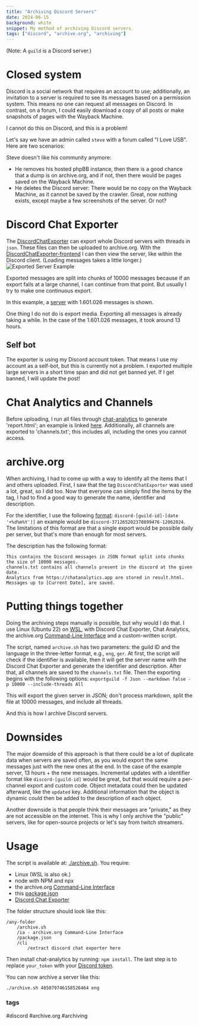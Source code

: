 ```yaml
---
title: "Archiving Discord Servers"
date: 2024-06-15
background: white
snippet: My method of archiving Discord servers.
tags: ["discord", "archive.org", "archiving"]
---
```


(Note: A `guild` is a Discord server.)

# Closed system

Discord is a social network that requires an account to use; additionally, an invitation to a server is required to see its messages based on a permission system.
This means no one can request all messages on Discord.
In contrast, on a forum, I could easily download a copy of all posts or make snapshots of pages with the Wayback Machine.

I cannot do this on Discord, and this is a problem!

Let's say we have an admin called `steve` with a forum called "I Love USB". Here are two scenarios:

Steve doesn't like his community anymore:

- He removes his hosted phpBB instance, then there is a good chance that a dump is on archive.org, and if not, then there would be pages saved on the Wayback Machine.
- He deletes the Discord server: There would be no copy on the Wayback Machine, as it cannot be saved by the crawler. Great, now nothing exists, except maybe a few screenshots of the server. Or not?

# Discord Chat Exporter

The [DiscordChatExporter](https://github.com/Tyrrrz/DiscordChatExporter) can export whole Discord servers with threads in `json`. These files can then be uploaded to archive.org.
With the [DiscordChatExporter-frontend](https://github.com/slatinsky/DiscordChatExporter-frontend) I can then view the server, like within the Discord client. (Loading messages takes a little longer.)
![Exported Server Example](./export.avif "")

Exported messages are split into chunks of 10000 messages because if an export fails at a large channel, I can continue from that point. But usually I try to make one continuous export.

In this example, a [server](https://archive.org/details/discord-371265202378899476-12062024) with 1.601.026 messages is shown.

One thing I do not do is export media. Exporting all messages is already taking a while. In the case of the 1.601.026 messages, it took around 13 hours.

## Self bot

The exporter is using my Discord account token. That means I use my account as a self-bot, but this is currently not a problem. I exported multiple large servers in a short time span and did not get banned yet. If I get banned, I will update the post!

# Chat Analytics and Channels

Before uploading, I run all files through [chat-analytics](https://github.com/mlomb/chat-analytics) to generate '⁣report.html'; an example is linked [here](./report.htm).
Additionally, all channels are exported to '⁣channels.txt'; this includes all, including the ones you cannot access.

# archive.org

When archiving, I had to come up with a way to identify all the items that I and others uploaded.
First, I saw that the tag `DiscordChatExporter` was used a lot, great, so I did too.
Now that everyone can simply find the items by the tag, I had to find a good way to generate the name, identifier and description.

For the identifier, I use the following [format](https://archive.org/search?query=subject%3A%22DiscordChatExporter%22&page=2&sort=-publicdate): `discord-[guild-id]-[date '+%d%m%Y')]` an example would be `discord-371265202378899476-12062024`.
The limitations of this format are that a single export would be possible daily per server, but that's more than enough for most servers.

The description has the following format:
```
This contains the Discord messages in JSON format split into chunks the size of 10000 messages.
channels.txt contains all channels present in the discord at the given date.
Analytics from https://chatanalytics.app are stored in result.html.
Messages up to [Current Date], are saved. 
```

# Putting things together

Doing the archiving steps manually is possible, but why would I do that.
I use Linux (Ubuntu 22) on [WSL](https://en.wikipedia.org/wiki/Windows_Subsystem_for_Linux), with Discord Chat Exporter, Chat Analytics, the archive.org [Command-Line Interface](https://archive.org/developers/internetarchive/cli.html) and a custom-written script.

The script, named `archive.sh` has two parameters: the guild ID and the language in the three-letter format, e.g., `eng`, `ger`.
At first, the script will check if the identifier is available, then it will get the server name with the Discord Chat Exporter and generate the identifier and description. After that, all channels are saved to the `channels.txt` file.
Then the exporting begins with the following options: `exportguild -f Json --markdown false -p 10000 --include-threads All`

This will export the given server in JSON; don't process markdown, split the file at 10000 messages, and include all threads.

And this is how I archive Discord servers.

# Downsides

The major downside of this approach is that there could be a lot of duplicate data when servers are saved often, as you would export the same messages just with the new ones at the end. In the case of the example server, 13 hours + the new messages. Incremental updates with a identifier format like `discord-[guild-id]` would be great, but that would require a per-channel export and custom code.
Object metadata could then be updated afterward, like the `updated` key. Additional information that the object is dynamic could then be added to the description of each object.

Another downside is that people think their messages are "private," as they are not accessible on the internet. This is why I only archive the "public" servers, like for open-source projects or let's say from twitch streamers.

# Usage

The script is available at: [./archive.sh](./archive.sh).
You require:
- Linux (WSL is also ok.)
- node with NPM and npx
- the archive.org [Command-Line Interface](https://archive.org/developers/internetarchive/cli.html)
- this [package.json](./package.json)
- [Discord Chat Exporter](https://github.com/Tyrrrz/DiscordChatExporter)

The folder structure should look like this:
```
/any-folder
    /archive.sh
    /ia - archive.org Command-Line Interface
    /package.json
    /cli
        /extract discord chat exporter here
```

Then install chat-analytics by running: `npm install`. 
The last step is to replace `your_token` with your [Discord token](https://github.com/Tyrrrz/DiscordChatExporter/blob/master/.docs/Token-and-IDs.md).

You can now archive a server like this: 
```shell 
./archive.sh 485079746158526464 eng
```

### tags
#discord #archive.org #archiving